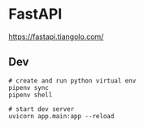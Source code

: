 # FastAPI

https://fastapi.tiangolo.com/

## Dev

```shell
# create and run python virtual env
pipenv sync
pipenv shell

# start dev server
uvicorn app.main:app --reload
```
